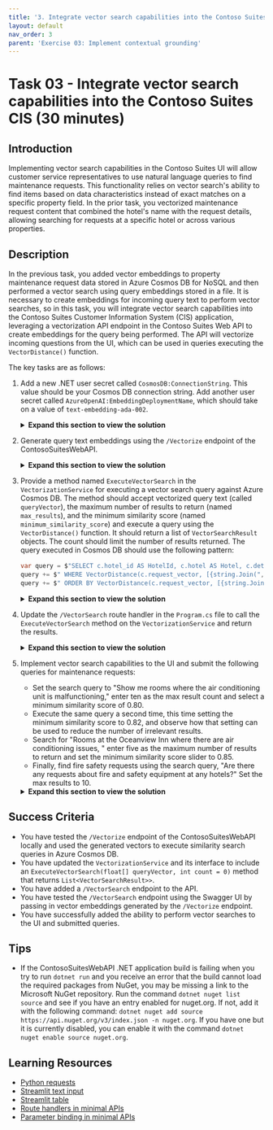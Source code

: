 ```yaml
---
title: '3. Integrate vector search capabilities into the Contoso Suites CIS'
layout: default
nav_order: 3
parent: 'Exercise 03: Implement contextual grounding'
---
```


# Task 03 - Integrate vector search capabilities into the Contoso Suites CIS (30 minutes)

## Introduction

Implementing vector search capabilities in the Contoso Suites UI will allow customer service representatives to use natural language queries to find maintenance requests. This functionality relies on vector search's ability to find items based on data characteristics instead of exact matches on a specific property field. In the prior task, you vectorized maintenance request content that combined the hotel's name with the request details, allowing searching for requests at a specific hotel or across various properties.

## Description

In the previous task, you added vector embeddings to property maintenance request data stored in Azure Cosmos DB for NoSQL and then performed a vector search using query embeddings stored in a file. It is necessary to create embeddings for incoming query text to perform vector searches, so in this task, you will integrate vector search capabilities into the Contoso Suites Customer Information System (CIS) application, leveraging a vectorization API endpoint in the Contoso Suites Web API to create embeddings for the query being performed. The API will vectorize incoming questions from the UI, which can be used in queries executing the `VectorDistance()` function.

The key tasks are as follows:

1. Add a new .NET user secret called `CosmosDB:ConnectionString`. This value should be your Cosmos DB connection string. Add another user secret called `AzureOpenAI:EmbeddingDeploymentName`, which should take on a value of `text-embedding-ada-002`.

    <details markdown="block">
    <summary><strong>Expand this section to view the solution</strong></summary>

    To add the user secrets, run the following command:

      ```sh
      dotnet user-secrets set "CosmosDB:ConnectionString" "{YOUR_CONNECTION_STRING}"
      dotnet user-secrets set "CosmosDB:DatabaseName" "ContosoSuites"
      dotnet user-secrets set "CosmosDB:MaintenanceRequestsContainerName" "MaintenanceRequests"
      dotnet user-secrets set "AzureOpenAI:EmbeddingDeploymentName" "text-embedding-ada-002"
      ```

    </details>

2. Generate query text embeddings using the `/Vectorize` endpoint of the ContosoSuitesWebAPI.

    <details markdown="block">
    <summary><strong>Expand this section to view the solution</strong></summary>

    The steps to generate vector embeddings for query text using the ContosoSuitesWebAPI's `/Vectorize` endpoint are as follows:
      - In Visual Studio Code, open a new terminal window and change the directory to `src\ContotoSuitesWebAPI`.
      - At the terminal prompt, enter the following command to run the API locally:

        ```bash
        dotnet run
        ```

      - Once the API has started, as indicated by output in the terminal stating `Now listening on: http://localhost:5292`, open a web browser and navigate to the [Swagger UI page for the API](http://localhost:5292/swagger/).

        {: .note }
        > If you are using a GitHub Codespaces instance, open the website in a browser and navigate to the **/swagger** URL.

      - Expand the `/Vectorize` endpoint block on the Swagger UI page.

        ![The Swagger UI page is displayed with the expand button for the Vectorize endpoint highlighted.](../../media/Solution/0303-web-api-swagger-ui.png)

      - Within the `/Vectorize` block, select **Try it out**.

        ![The try it out button is highlighted for the Vectorize endpoint.](../../media/Solution/0303-web-api-swagger-vectorize-try-it-out.png)

      - Enter the query "rooms where the air conditioning is not working" into the **text** box, then select **Execute**.

        ![In the Vectorize block, the text block is highlighted with the query text above entered and the execute button is highlighted.](../../media/Solution/0303-web-api-swagger-vectorize-execute.png)

      - Observe the **Response body** returned. The response contains an array of floating point values representing the query text. This array contains 1536 dimensions.
      - Copy the entire response body, including the opening and closing square brackets.

        ![The Response body block for the vectorization request is highlighted.](../../media/Solution/0303-web-api-swagger-vectorize-response-body.png)

      - In the [Azure portal](https://portal.azure.com), navigate to your Cosmos DB resource and select **Data Explorer** in the left-hand menu.
      - In the Data Explorer, expand the **ContosoSuites** database and the **MaintenanceRequests** container, then select **Items**.
      - On the toolbar, select **New SQL Query**.
      - In the new query window, paste in the following query:

        ```sql
        SELECT c.hotel, c.details, VectorDistance(c.request_vector, <QUERY_VECTOR>) AS SimilarityScore
        FROM c
        ```

      - Replace the `<QUERY_VECTOR>` token in the query with the vector output you copied from the API response body.
      - Select **Execute Query** on the toolbar and observe the output in the **Results** panel.
      - In Visual Studio Code, stop the API project by selecting the terminal window where it is running and pressing CTRL+C.

    </details>

3. Provide a method named `ExecuteVectorSearch` in the `VectorizationService` for executing a vector search query against Azure Cosmos DB. The method should accept vectorized query text (called `queryVector`), the maximum number of results to return (named `max_results`), and the minimum similarity score (named `minimum_similarity_score`) and execute a query using the `VectorDistance()` function. It should return a list of `VectorSearchResult` objects. The count should limit the number of results returned. The query executed in Cosmos DB should use the following pattern:

    ```csharp
    var query = $"SELECT c.hotel_id AS HotelId, c.hotel AS Hotel, c.details AS Details, c.source AS Source, VectorDistance(c.request_vector, [{string.Join(",", queryVector)}]) AS SimilarityScore FROM c";
    query += $" WHERE VectorDistance(c.request_vector, [{string.Join(",", queryVector)}]) > {minimum_similarity_score}";
    query += $" ORDER BY VectorDistance(c.request_vector, [{string.Join(",", queryVector)}])";
    ```

    <details markdown="block">
    <summary><strong>Expand this section to view the solution</strong></summary>

    To provide a method in the `VectorizationService` and an API endpoint for executing a vector search query against Azure Cosmos DB:
      - In Visual Studio Code, open the `IVectorizationService.cs` file in the `src\ContosoSuitesWebAPI` folder and complete `Exercise 3 Task 3 TODO #1` by uncommenting the interface definition for the `ExecuteVectorSearch` method.
      - Next, open the `VectorizationService.cs` file in the `src\ContosoSuitesWebAPI` folder and complete `Exercise 3 Task 3 TODO #2` by uncommenting the method definition for the `ExecuteVectorSearch` method.

    </details>

4. Update the `/VectorSearch` route handler in the `Program.cs` file to call the `ExecuteVectorSearch` method on the `VectorizationService` and return the results.

    <details markdown="block">
    <summary><strong>Expand this section to view the solution</strong></summary>

    To complete the code for the exposing `/VectorSearch` endpoint on the API:
      - Open the `Program.cs` file in the `src\ContosoSuitesWebAPI` folder, locate the `app.MapPost("/VectorSearch"...)` route handler, and complete `Exercise 3 Task 3 TODO #3` by writing code to call the `ExecuteVectorSearch` method on the `VectorizationService` and returning the results. The body of the route handler should contain the following or similar code:

        ```csharp
        var results = await vectorizationService.ExecuteVectorSearch(queryVector, max_results, minimum_similarity_score);
        return results;
        ```

      - Return to the terminal prompt and enter the following command again to start the API locally:

        ```bash
        dotnet run
        ```

      - Once the API has started, test the `/VectorSearch` endpoint by opening a web browser and navigating to the [Swagger UI page for the API](http://localhost:5292/swagger/).
      - On the Swagger UI page, use the `/Vectorize` endpoint to generate embeddings for the query text "rooms where the air conditioning is not working", as you did previously.
      - Copy the entire response body, including the opening and closing square brackets.
      - Expand the `/VectorSearch` endpoint block and select **Try it out**.
      - Enter "5" into the `max_results` parameter box.
      - Enter "0.5" into the `minimum_similarity_score` parameter box.
      - Paste the vector embeddings you copied from the output of the `/Vectorize` endpoint into the `Request body` block, and select **Execute**.

        ![The inputs into the max_results, minimum_similarity_score, and request body boxes are highlighted in the VectorSearch block, and the Execute button is highlighted.](../../media/Solution/0303-web-api-swagger-vector-search-execute.png)

      - Ensure the response body contains a collection of `VectorSearchResult` objects. The output should look similar to the following:

        ```json
        [
          {
            "hotelId": 13,
            "hotel": "Seaside Luxury Resort",
            "details": "Guest in room 220 reported that the air conditioning is not cooling properly.",
            "source": "customer",
            "similarityScore": 0.8718685
          },
          {
            "hotelId": 1,
            "hotel": "Oceanview Inn",
            "details": "The air conditioning (A/C) unit in room 105 is malfunctioning and making a loud noise. This needs maintenance attention.",
            "source": "staff",
            "similarityScore": 0.8505241
          },
          {
            "hotelId": 1,
            "hotel": "Oceanview Inn",
            "details": "The air conditioning (A/C) unit in room 227 is malfunctioning and making a loud noise. Customer will be out of the room between 5:00 and 8:30 PM this evening. This needs immediate maintenance attention. If the issue cannot be resolved, we will need to move the customer to a new room.",
            "source": "customer",
            "similarityScore": 0.8503952
          },
          {
            "hotelId": 13,
            "hotel": "Seaside Luxury Resort",
            "details": "Reported issue with the thermostat in room 110. Maintenance needs to check the HVAC system.",
            "source": "staff",
            "similarityScore": 0.8419426
          },
          {
            "hotelId": 1,
            "hotel": "Oceanview Inn",
            "details": "Reported issue with the thermostat in room 210. Maintenance needs to check the HVAC system.",
            "source": "staff",
            "similarityScore": 0.8410596
          }
        ]
        ```

      - Leave the Web API running for the next step.

    </details>

5. Implement vector search capabilities to the UI and submit the following queries for maintenance requests:
    - Set the search query to "Show me rooms where the air conditioning unit is malfunctioning," enter ten as the max result count and select a  minimum similarity score of 0.80.
    - Execute the same query a second time, this time setting the minimum similarity score to 0.82, and observe how that setting can be used to reduce  the number of irrelevant results.
    - Search for "Rooms at the Oceanview Inn where there are air conditioning issues, " enter five as the maximum number of results to return and set  the minimum similarity score slider to 0.85.
    - Finally, find fire safety requests using the search query, "Are there any requests about fire and safety equipment at any hotels?" Set the max  results to 10.

    <details markdown="block">
    <summary><strong>Expand this section to view the solution</strong></summary>

    To add vector search capabilities to the UI, open the file `src\ContosoSuitesDashboard\pages\3_Vector_Search.py`. The code will run as-is, but will not have knowledge of how to vectorize query text or perform vector searches. To support vector search capabilities, make the following changes to the Python script.
      - In the `if query:` block of the Submit button code in the `main()` function:
        - Vectorize the search query text by completing `Exercise 3 Task 3 TODO #4`. Send the search query text to the `handle_query_vectorization()` method and set the results to a variable.
        - Perform a vector search by completing `Exercise 3 Task 3 TODO #5`. Pass the vectorized search query, along with the desired number of results, to the `handle_vector_search()` function.
        - Display the results in a table by completing `Exercise 3 Task 3 TODO #6`. Use the `st.table()` method and provide the JSON value from the search results.
        - The completed code for the `if st.button("Submit")` block should look like the following:

          ```python
          if st.button("Submit"):
            with st.spinner("Performing vector search..."):
                if query:
                    # Vectorize the query text.
                    # Exercise 3 Task 3 TODO #4: Get the vectorized query text by calling handle_query_vectorization.
                    query_vector = handle_query_vectorization(query)
                    # Perform the vector search.
                    # Exercise 3 Task 3 TODO #5: Get the vector search results by calling handle_vector_search.
                    vector_search_results = handle_vector_search(query_vector, max_results, minimum_similarity_score)
                    # Display the results.
                    st.write("## Results")
                    # Exercise 3 Task 3 TODO #6: Display the results as a table.
                    st.table(vector_search_results.json())
                else:
                    st.warning("Please enter a query.")
          ```

          {: .note }
          > Python code is sensitive to indentation and formatting, so pay close attention to indentation if copying and pasting the above code into the `3_Vector_Search.py` file.

      - Test your completed code by opening a new terminal window in Visual Studio Code, navigating to the `src\ContosoSuitesDashboard` folder, and running the following command to start the Streamlit dashboard:

        ```bash
        python -m streamlit run Index.py
        ```

      - Navigate to the **Vector Search** page using the left-hand menu in the browser windows that opens, and then submit the following queries for maintenance requests and observe the results:
        - Set the search query to "Show me rooms where the air conditioning unit is malfunctioning," enter ten as the max result count and select a minimum similarity score of 0.80.
        - Execute the same query a second time, this time setting the minimum similarity score to 0.82, and observe how that setting can be used to reduce the number of irrelevant results.
        - Search for "Rooms at the Oceanview Inn where there are air conditioning issues, " enter five as the maximum number of results to return and set the minimum similarity score slider to 0.85.
        - Find fire safety requests using the search query, "Are there any requests about fire and safety equipment at any hotels?" Set the max results to 10.

    </details>

## Success Criteria

- You have tested the `/Vectorize` endpoint of the ContosoSuitesWebAPI locally and used the generated vectors to execute similarity search queries in Azure Cosmos DB.
- You have updated the `VectorizationService` and its interface to include an `ExecuteVectorSearch(float[] queryVector, int count = 0)` method that returns `List<VectorSearchResult>>`.
- You have added a `/VectorSearch` endpoint to the API.
- You have tested the `/VectorSearch` endpoint using the Swagger UI by passing in vector embeddings generated by the `/Vectorize` endpoint.
- You have successfully added the ability to perform vector searches to the UI and submitted queries.

## Tips

- If the ContosoSuitesWebAPI .NET application build is failing when you try to run `dotnet run` and you receive an error that the build cannot load the required packages from NuGet, you may be missing a link to the Microsoft NuGet repository. Run the command `dotnet nuget list source` and see if you have an entry enabled for nuget.org. If not, add it with the following command: `dotnet nuget add source https://api.nuget.org/v3/index.json -n nuget.org`. If you have one but it is currently disabled, you can enable it with the command `dotnet nuget enable source nuget.org`.

## Learning Resources

- [Python requests](https://requests.readthedocs.io/en/latest/user/quickstart/#make-a-request)
- [Streamlit text input](https://docs.streamlit.io/develop/api-reference/widgets/st.text_input)
- [Streamlit table](https://docs.streamlit.io/develop/api-reference/data/st.table)
- [Route handlers in minimal APIs](https://learn.microsoft.com/aspnet/core/fundamentals/minimal-apis/route-handlers?view=aspnetcore-8.0)
- [Parameter binding in minimal APIs](https://learn.microsoft.com/aspnet/core/fundamentals/minimal-apis/parameter-binding?view=aspnetcore-8.0)
